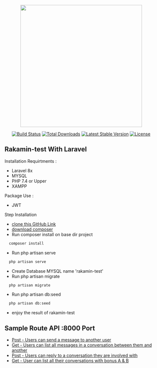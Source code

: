 <p align="center"><a href="https://laravel.com" target="_blank"><img src="https://raw.githubusercontent.com/laravel/art/master/logo-lockup/5%20SVG/2%20CMYK/1%20Full%20Color/laravel-logolockup-cmyk-red.svg" width="400"></a></p>

<p align="center">
<a href="https://travis-ci.org/laravel/framework"><img src="https://travis-ci.org/laravel/framework.svg" alt="Build Status"></a>
<a href="https://packagist.org/packages/laravel/framework"><img src="https://img.shields.io/packagist/dt/laravel/framework" alt="Total Downloads"></a>
<a href="https://packagist.org/packages/laravel/framework"><img src="https://img.shields.io/packagist/v/laravel/framework" alt="Latest Stable Version"></a>
<a href="https://packagist.org/packages/laravel/framework"><img src="https://img.shields.io/packagist/l/laravel/framework" alt="License"></a>
</p>

## Rakamin-test With Laravel

Installation Requirtments : 

- Laravel 8x
- MYSQL
- PHP 7.4 or Upper
- XAMPP

Package Use :

- JWT

Step Installation

- [clone this GitHub Link](https://github.com/developeraditpratama/rakamin-test.git)
- [download composer](https://getcomposer.org/)
- Run composer install on base dir project 
```bash
  composer install
```
- Run php artisan serve
```bash
  php artisan serve
```
- Create Database MYSQL name 'rakamin-test'
- Run php artisan migrate
```bash
  php artisan migrate
```
- Run php artisan db:seed
```bash
  php artisan db:seed
```
- enjoy the result of rakamin-test

## Sample Route API :8000 Port

- [Post - Users can send a message to another user](http://127.0.0.1:8000/api/message/store)
- [Get - Users can list all messages in a conversation between them and another](http://127.0.0.1:8000/api/message/show/1/6)
- [Post - Users can reply to a conversation they are involved with](http://127.0.0.1:8000/api/message/store/reply)
- [Get - User can list all their conversations with bonus A & B](http://127.0.0.1:8000/api/message/allMessage/1)

